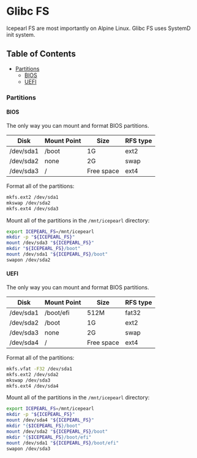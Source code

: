Glibc FS
========

Icepearl FS are most importantly on Alpine Linux. Glibc FS uses SystemD init system.

Table of Contents
-----------------

- [Partitions](#partitions)
  - [BIOS](#bios)
  - [UEFI](#uefi)

### Partitions

#### BIOS

The only way you can mount and format BIOS partitions.

| Disk      | Mount Point | Size       | RFS type |
| --------- | ----------- | ---------- | -------- |
| /dev/sda1 | /boot       | 1G         | ext2     |
| /dev/sda2 | none        | 2G         | swap     |
| /dev/sda3 | /           | Free space | ext4     |

Format all of the partitions:

```bash
mkfs.ext2 /dev/sda1
mkswap /dev/sda2
mkfs.ext4 /dev/sda3
```

Mount all of the partitions in the `/mnt/icepearl` directory:

```bash
export ICEPEARL_FS=/mnt/icepearl
mkdir -p "${ICEPEARL_FS}"
mount /dev/sda3 "${ICEPEARL_FS}"
mkdir "${ICEPEARL_FS}/boot"
mount /dev/sda1 "${ICEPEARL_FS}/boot"
swapon /dev/sda2
```

#### UEFI

The only way you can mount and format BIOS partitions.

| Disk      | Mount Point | Size       | RFS type |
| --------- | ----------- | ---------- | -------- |
| /dev/sda1 | /boot/efi   | 512M       | fat32    |
| /dev/sda2 | /boot       | 1G         | ext2     |
| /dev/sda3 | none        | 2G         | swap     |
| /dev/sda4 | /           | Free space | ext4     |

Format all of the partitions:

```bash
mkfs.vfat -F32 /dev/sda1
mkfs.ext2 /dev/sda2
mkswap /dev/sda3
mkfs.ext4 /dev/sda4
```

Mount all of the partitions in the `/mnt/icepearl` directory:

```bash
export ICEPEARL_FS=/mnt/icepearl
mkdir -p "${ICEPEARL_FS}"
mount /dev/sda4 "${ICEPEARL_FS}"
mkdir "{$ICEPEARL_FS}/boot"
mount /dev/sda2 "${ICEPEARL_FS}/boot"
mkdir "{$ICEPEARL_FS}/boot/efi"
mount /dev/sda1 "${ICEPEARL_FS}/boot/efi"
swapon /dev/sda3
```
